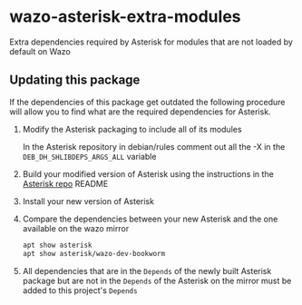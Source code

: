 # wazo-asterisk-extra-modules

Extra dependencies required by Asterisk for modules that are not loaded by default on Wazo

## Updating this package

If the dependencies of this package get outdated the following procedure will allow you to
find what are the required dependencies for Asterisk.

1. Modify the Asterisk packaging to include all of its modules

   In the Asterisk repository in debian/rules comment out all the -X in the
  `DEB_DH_SHLIBDEPS_ARGS_ALL` variable

2. Build your modified version of Asterisk using the instructions in the
   [Asterisk repo](https://github.com/wazo-platform/asterisk) README

3. Install your new version of Asterisk

4. Compare the dependencies between your new Asterisk and the one available on the wazo mirror

    ```sh
    apt show asterisk
    apt show asterisk/wazo-dev-bookworm
    ```

5. All dependencies that are in the `Depends` of the newly built Asterisk package but are
   not in the `Depends` of the Asterisk on the mirror must be added to this project's `Depends`
